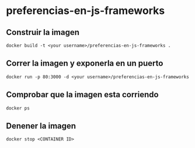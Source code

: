 # preferencias-en-js-frameworks

## Construir la imagen
`
docker build -t <your username>/preferencias-en-js-frameworks .
`

## Correr la imagen y exponerla en un puerto
`
docker run -p 80:3000 -d <your username>/preferencias-en-js-frameworks
`

## Comprobar que la imagen esta corriendo
`
docker ps
`

## Denener la imagen
`
docker stop <CONTAINER ID>
`